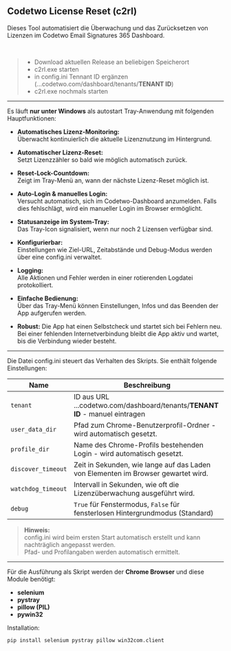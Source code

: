 ## Codetwo License Reset (c2rl)

Dieses Tool automatisiert die Überwachung und das Zurücksetzen von Lizenzen im Codetwo Email Signatures 365 Dashboard.

<br>

>- Download aktuellen Release an beliebigen Speicherort
>- c2rl.exe starten
>- in config.ini Tennant ID ergänzen (...codetwo.com/dashboard/tenants/**TENANT ID**)
>- c2rl.exe nochmals starten

---

Es läuft **nur unter Windows** als autostart Tray-Anwendung mit folgenden Hauptfunktionen:

- **Automatisches Lizenz-Monitoring:**  
  Überwacht kontinuierlich die aktuelle Lizenznutzung im Hintergrund.

- **Automatischer Lizenz-Reset:**  
  Setzt Lizenzzähler so bald wie möglich automatisch zurück.
  
- **Reset-Lock-Countdown:**  
  Zeigt im Tray-Menü an, wann der nächste Lizenz-Reset möglich ist.

- **Auto-Login & manuelles Login:**  
  Versucht automatisch, sich im Codetwo-Dashboard anzumelden. Falls dies fehlschlägt, wird ein manueller Login im Browser ermöglicht.

- **Statusanzeige im System-Tray:**  
  Das Tray-Icon signalisiert, wenn nur noch 2 Lizensen verfügbar sind.
  
- **Konfigurierbar:**  
  Einstellungen wie Ziel-URL, Zeitabstände und Debug-Modus werden über eine config.ini verwaltet.

- **Logging:**  
  Alle Aktionen und Fehler werden in einer rotierenden Logdatei protokolliert.

- **Einfache Bedienung:**  
  Über das Tray-Menü können Einstellungen, Infos und das Beenden der App aufgerufen werden.

- **Robust:**
  Die App hat einen Selbstcheck und startet sich bei Fehlern neu. Bei einer fehlenden Internetverbindung bleibt die App aktiv und wartet, bis die Verbindung wieder besteht.

---

Die Datei config.ini steuert das Verhalten des Skripts. Sie enthält folgende Einstellungen:

| Name                | Beschreibung                                                                                                |
|---------------------|------------------------------------------------------------------------------------------------------------ |
| `tenant`            | ID aus URL ...codetwo.com/dashboard/tenants/**TENANT ID** - manuel eintragen                                |
| `user_data_dir`     | Pfad zum Chrome-Benutzerprofil-Ordner - wird automatisch gesetzt.                                           |
| `profile_dir`       | Name des Chrome-Profils bestehenden Login - wird automatisch gesetzt.                                       |
| `discover_timeout`  | Zeit in Sekunden, wie lange auf das Laden von Elementen im Browser gewartet wird.                           |
| `watchdog_timeout`  | Intervall in Sekunden, wie oft die Lizenzüberwachung ausgeführt wird.                                       |
| `debug`             | `True` für Fenstermodus, `False` für fensterlosen Hintergrundmodus (Standard)                               |

> **Hinweis:**  
> config.ini wird beim ersten Start automatisch erstellt und kann nachträglich angepasst werden.  
> Pfad- und Profilangaben werden automatisch ermittelt.

---

Für die Ausführung als Skript werden der **Chrome Browser** und diese Module benötigt: 
- **selenium**
- **pystray**
- **pillow (PIL)**
- **pywin32**

Installation:
```
pip install selenium pystray pillow win32com.client
```

